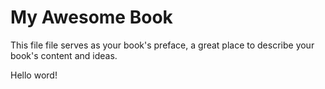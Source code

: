 # My Awesome Book

This file file serves as your book's preface, a great place to describe your book's content and ideas.



Hello word!

